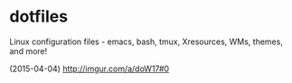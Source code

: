 # dotfiles
Linux configuration files - emacs, bash, tmux, Xresources, WMs, themes, and more!

(2015-04-04)
http://imgur.com/a/doW17#0
